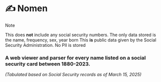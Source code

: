 # ✍️ Nomen

> [!NOTE]  
> This does **not** include any social security numbers. The only data stored is the name, frequency, sex, year born
> This **is** public data given by the Social Security Administration. No PII is stored

### A web viewer and parser for every name listed on a social security card between 1880-2023.
*(Tabulated based on Social Security records as of March 15, 2025)*
